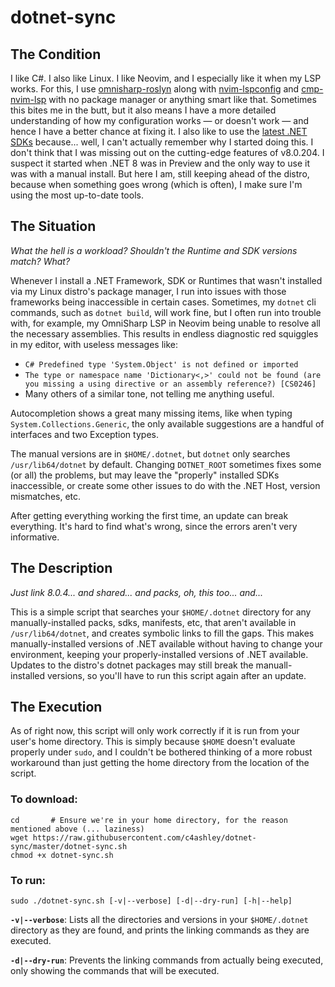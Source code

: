 # dotnet-sync
## The Condition
I like C#. I also like Linux. I like Neovim, and I especially like it when my LSP works. For this, I use
[omnisharp-roslyn] along with [nvim-lspconfig] and [cmp-nvim-lsp] with no package manager or anything smart
like that. Sometimes this bites me in the butt, but it also means I have a more detailed understanding of
how my configuration works &mdash; or doesn't work &mdash; and hence I have a better chance at fixing it. I
also like to use the [latest .NET SDKs][dotnet8] because... well, I can't actually remember why I started
doing this. I don't think that I was missing out on the cutting-edge features of v8.0.204. I suspect it
started when .NET 8 was in Preview and the only way to use it was with a manual install. But here I am, still
keeping ahead of the distro, because when something goes wrong (which is often), I make sure I'm using the
most up-to-date tools.

## The Situation
*What the hell is a workload? Shouldn't the Runtime and SDK versions match? What?*

Whenever I install a .NET Framework, SDK or Runtimes that wasn't installed via my Linux distro's package
manager, I run into issues with those frameworks being inaccessible in certain cases. Sometimes, my `dotnet`
cli commands, such as `dotnet build`, will work fine, but I often run into trouble with, for example, my
OmniSharp LSP in Neovim being unable to resolve all the necessary assemblies. This results in endless
diagnostic red squiggles in my editor, with useless messages like:
* `C# Predefined type 'System.Object' is not defined or imported`
* `The type or namespace name 'Dictionary<,>' could not be found (are you missing a using directive or an assembly reference?) [CS0246]`
* Many others of a similar tone, not telling me anything useful.

Autocompletion shows a great many missing items, like when typing `System.Collections.Generic`, the
only available suggestions are a handful of interfaces and two Exception types.

The manual versions are in `$HOME/.dotnet`, but `dotnet` only searches `/usr/lib64/dotnet` by default.
Changing `DOTNET_ROOT` sometimes fixes some (or all) the problems, but may leave the "properly"
installed SDKs inaccessible, or create some other issues to do with the .NET Host, version mismatches, etc.

After getting everything working the first time, an update can break everything. It's hard to find what's
wrong, since the errors aren't very informative.

## The Description
*Just link 8.0.4... and shared... and packs, oh, this too... and...*

This is a simple script that searches your `$HOME/.dotnet` directory for any manually-installed packs, sdks,
manifests, etc, that aren't available in `/usr/lib64/dotnet`, and creates symbolic links to fill the gaps.
This makes manually-installed versions of .NET available without having to change your environment, keeping
your properly-installed versions of .NET available. Updates to the distro's dotnet packages may still break
the manuall-installed versions, so you'll have to run this script again after an update.

## The Execution
As of right now, this script will only work correctly if it is run from your user's home directory. This is
simply because `$HOME` doesn't evaluate properly under `sudo`, and I couldn't be bothered thinking of a more
robust workaround than just getting the home directory from the location of the script.

### To download:
```
cd       # Ensure we're in your home directory, for the reason mentioned above (... laziness)
wget https://raw.githubusercontent.com/c4ashley/dotnet-sync/master/dotnet-sync.sh
chmod +x dotnet-sync.sh
```

### To run:
```
sudo ./dotnet-sync.sh [-v|--verbose] [-d|--dry-run] [-h|--help]
```
**`-v|--verbose`**: Lists all the directories and versions in your `$HOME/.dotnet` directory as they are found,
and prints the linking commands as they are executed.

**`-d|--dry-run`**: Prevents the linking commands from actually being executed, only showing the commands that will be executed.



[omnisharp-roslyn]: https://github.com/OmniSharp/omnisharp-roslyn
[nvim-lspconfig]: https://github.com/neovim/nvim-lspconfig
[cmp-nvim-lsp]: https://github.com/hrsh7th/cmp-nvim-lsp
[dotnet8]: https://dotnet.microsoft.com/en-us/download/dotnet/8.0
